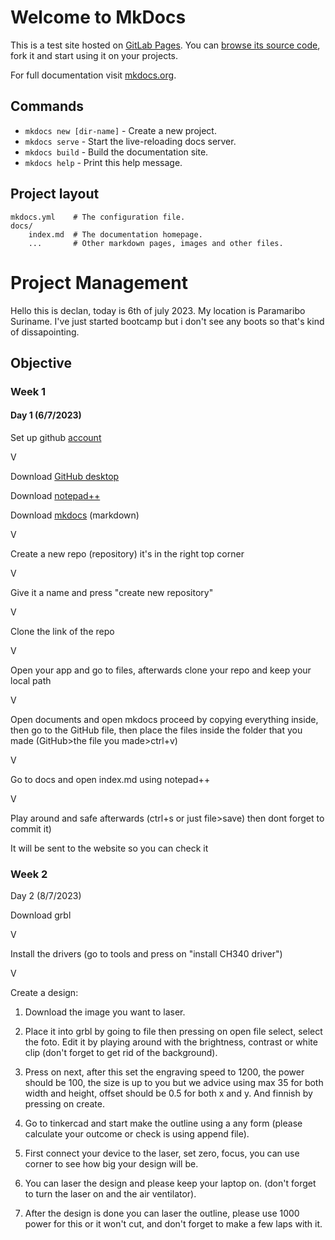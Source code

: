 # Welcome to MkDocs

This is a test site hosted on [GitLab Pages](https://pages.gitlab.io). You can
[browse its source code](https://gitlab.com/pages/mkdocs), fork it and start
using it on your projects.

For full documentation visit [mkdocs.org](http://mkdocs.org).

## Commands

* `mkdocs new [dir-name]` - Create a new project.
* `mkdocs serve` - Start the live-reloading docs server.
* `mkdocs build` - Build the documentation site.
* `mkdocs help` - Print this help message.

## Project layout

    mkdocs.yml    # The configuration file.
    docs/
        index.md  # The documentation homepage.
        ...       # Other markdown pages, images and other files.
# Project Management

Hello this is declan, today is 6th of july 2023. My location is Paramaribo Suriname.
I've just started bootcamp but i don't see any boots so that's kind of dissapointing. 

Objective
---------

### Week 1 

#### Day 1 (6/7/2023)

Set up github [account](https://desktop.github.com/)

V

Download [GitHub desktop](https://desktop.github.com/)

Download [notepad++](https://notepad-plus-plus.org/downloads/v8.4.9/)

Download [mkdocs](https://drive.google.com/drive/folders/1rEbBA5UYhnrQrHGsEiU3D2dWEZyIuBi2) (markdown)

V

Create a new repo (repository) it's in the right top corner

V

Give it a name and press "create new repository"

V

Clone the link of the repo

V

Open your app and go to files, afterwards clone your repo and keep your local path

V

Open documents and open mkdocs proceed by copying everything inside, then go to the GitHub file, then place the files inside the folder that you made (GitHub>the file you made>ctrl+v)

V

Go to docs and open index.md using notepad++

V

Play around and safe afterwards (ctrl+s or just file>save) then dont forget to commit it)

It will be sent to the website so you can check it

### Week 2

Day 2 (8/7/2023)

Download grbl

V

Install the drivers (go to tools and press on "install CH340 driver")

V

Create a design:

1.  Download the image you want to laser.

2.  Place it into grbl by going to file then pressing on open file select, select the foto. Edit it by playing around with the brightness, contrast or white clip (don't forget to get rid of the background).

3.  Press on next, after this set the engraving speed to 1200, the power should be 100, the size is up to you but we advice using max 35 for both width and height, offset should be 0.5 for both x and y. And finnish by pressing on create.

4.  Go to tinkercad and start make the outline using a any form (please calculate your outcome or check is using append file).

5.  First connect your device to the laser, set zero, focus, you can use corner to see how big your design will be.

6.  You can laser the design and please keep your laptop on. (don't forget to turn the laser on and the air ventilator).

7.  After the design is done you can laser the outline, please use 1000 power for this or it won't cut, and don't forget to make a few laps with it.
